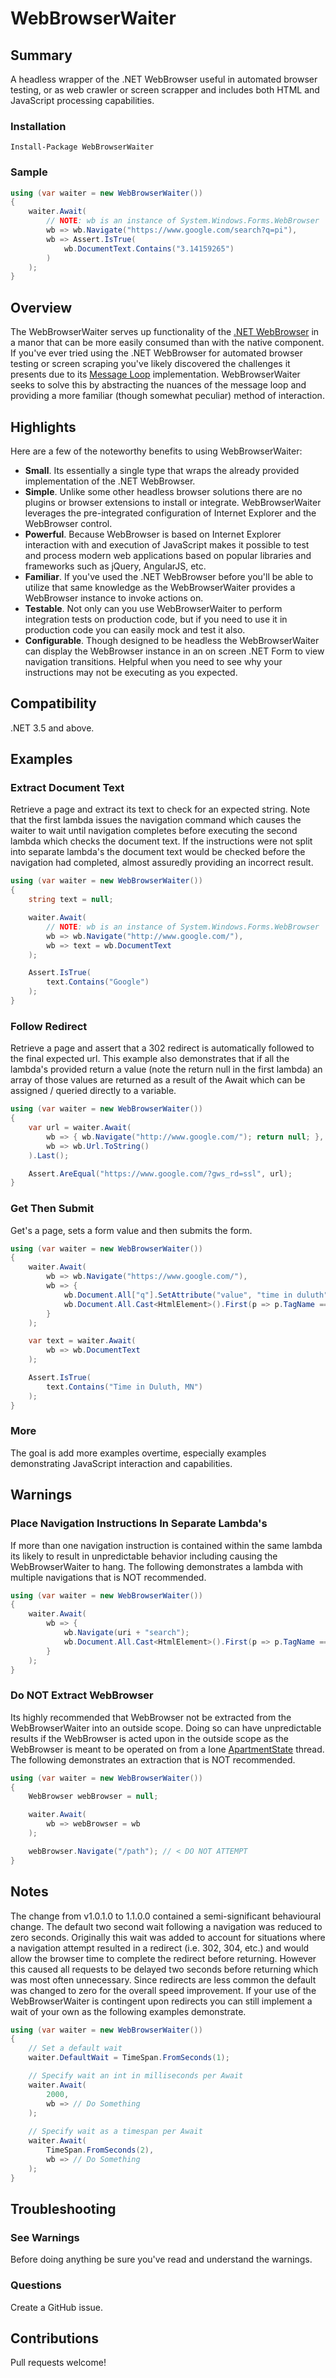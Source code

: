 WebBrowserWaiter
================

Summary
-------
A headless wrapper of the .NET WebBrowser useful in automated browser testing, or as web crawler or screen scrapper and includes both HTML and JavaScript processing capabilities.

### Installation
```
Install-Package WebBrowserWaiter
```

### Sample
```csharp
using (var waiter = new WebBrowserWaiter())
{
    waiter.Await(
        // NOTE: wb is an instance of System.Windows.Forms.WebBrowser
        wb => wb.Navigate("https://www.google.com/search?q=pi"),
        wb => Assert.IsTrue(
            wb.DocumentText.Contains("3.14159265")
        )
    );
}
```

Overview
--------
The WebBrowserWaiter serves up functionality of the [.NET WebBrowser](http://msdn.microsoft.com/en-us/library/system.windows.forms.webbrowser(v=vs.110).aspx) in a manor that can be more easily consumed than with the native component. If you've ever tried using the .NET WebBrowser for automated browser testing or screen scraping you've likely discovered the challenges it presents due to its [Message Loop](http://en.wikipedia.org/wiki/Message_loop_in_Microsoft_Windows) implementation. WebBrowserWaiter seeks to solve this by abstracting the nuances of the message loop and providing a more familiar (though somewhat peculiar) method of interaction.

Highlights
----------
Here are a few of the noteworthy benefits to using WebBrowserWaiter:
* **Small**. Its essentially a single type that wraps the already provided implementation of the .NET WebBrowser.
* **Simple**. Unlike some other headless browser solutions there are no plugins or browser extensions to install or integrate. WebBrowserWaiter leverages the pre-integrated configuration of Internet Explorer and the WebBrowser control.
* **Powerful**. Because WebBrowser is based on Internet Explorer interaction with and execution of JavaScript makes it possible to test and process modern web applications based on popular libraries and frameworks such as jQuery, AngularJS, etc.
* **Familiar**. If you've used the .NET WebBrowser before you'll be able to utilize that same knowledge as the WebBrowserWaiter provides a WebBrowser instance to invoke actions on.
* **Testable**. Not only can you use WebBrowserWaiter to perform integration tests on production code, but if you need to use it in production code you can easily mock and test it also.
* **Configurable**. Though designed to be headless the WebBrowserWaiter can display the WebBrowser instance in an on screen .NET Form to view navigation transitions. Helpful when you need to see why your instructions may not be executing as you expected.

Compatibility
-------------
.NET 3.5 and above.

Examples
--------

### Extract Document Text
Retrieve a page and extract its text to check for an expected string. Note that the first lambda issues the navigation command which causes the waiter to wait until navigation completes before executing the second lambda which checks the document text. If the instructions were not split into separate lambda's the document text would be checked before the navigation had completed, almost assuredly providing an incorrect result.

```csharp
using (var waiter = new WebBrowserWaiter())
{
    string text = null;

    waiter.Await(
        // NOTE: wb is an instance of System.Windows.Forms.WebBrowser
        wb => wb.Navigate("http://www.google.com/"),
        wb => text = wb.DocumentText
    );

    Assert.IsTrue(
        text.Contains("Google")
    );
}
```

### Follow Redirect
Retrieve a page and assert that a 302 redirect is automatically followed to the final expected url. This example also demonstrates that if all the lambda's provided return a value (note the return null in the first lambda) an array of those values are returned as a result of the Await which can be assigned / queried directly to a variable.

```csharp
using (var waiter = new WebBrowserWaiter())
{
    var url = waiter.Await(
        wb => { wb.Navigate("http://www.google.com/"); return null; },
        wb => wb.Url.ToString()
    ).Last();

    Assert.AreEqual("https://www.google.com/?gws_rd=ssl", url);
}
```

### Get Then Submit
Get's a page, sets a form value and then submits the form.

```csharp
using (var waiter = new WebBrowserWaiter())
{
    waiter.Await(
        wb => wb.Navigate("https://www.google.com/"),
        wb => {
            wb.Document.All["q"].SetAttribute("value", "time in duluth");
            wb.Document.All.Cast<HtmlElement>().First(p => p.TagName == "FORM").InvokeMember("Submit");
        }
    );

    var text = waiter.Await(
        wb => wb.DocumentText
    );

    Assert.IsTrue(
        text.Contains("Time in Duluth, MN")
    );
}
```

### More
The goal is add more examples overtime, especially examples demonstrating JavaScript interaction and capabilities.

Warnings
--------
### Place Navigation Instructions In Separate Lambda's
If more than one navigation instruction is contained within the same lambda its likely to result in unpredictable behavior including causing the WebBrowserWaiter to hang. The following demonstrates a lambda with multiple navigations that is NOT recommended.

```csharp
using (var waiter = new WebBrowserWaiter())
{
    waiter.Await(
        wb => {
            wb.Navigate(uri + "search");
            wb.Document.All.Cast<HtmlElement>().First(p => p.TagName == "FORM").InvokeMember("Submit");
        }
    );
}
```

### Do NOT Extract WebBrowser
Its highly recommended that WebBrowser not be extracted from the WebBrowserWaiter into an outside scope. Doing so can have unpredictable results if the WebBrowser is acted upon in the outside scope as the WebBrowser is meant to be operated on from a lone [ApartmentState](http://msdn.microsoft.com/en-us/library/system.threading.thread.apartmentstate(v=vs.110).aspx) thread. The following demonstrates an extraction that is NOT recommended.

```csharp
using (var waiter = new WebBrowserWaiter())
{
    WebBrowser webBrowser = null;

    waiter.Await(
        wb => webBrowser = wb
    );

    webBrowser.Navigate("/path"); // < DO NOT ATTEMPT
}
```

Notes
-----
The change from v1.0.1.0 to 1.1.0.0 contained a semi-significant behavioural change. The default two second wait following a navigation was reduced to zero seconds. Originally this wait was added to account for situations where a navigation attempt resulted in a redirect (i.e. 302, 304, etc.) and would allow the browser time to complete the redirect before returning. However this caused all requests to be delayed two seconds before returning which was most often unnecessary. Since redirects are less common the default was changed to zero for the overall speed improvement. If your use of the WebBrowserWaiter is contingent upon redirects you can still implement a wait of your own as the following examples demonstrate.

```csharp
using (var waiter = new WebBrowserWaiter())
{
    // Set a default wait
	waiter.DefaultWait = TimeSpan.FromSeconds(1);

    // Specify wait an int in milliseconds per Await
    waiter.Await(
		2000,
        wb => // Do Something
    );
	
	// Specify wait as a timespan per Await
    waiter.Await(
		TimeSpan.FromSeconds(2),
        wb => // Do Something
    );
}
```

Troubleshooting
---------------

### See Warnings
Before doing anything be sure you've read and understand the warnings.

### Questions
Create a GitHub issue.

Contributions
-------------
Pull requests welcome!
